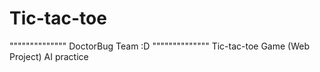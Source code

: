 # Tic-tac-toe
"""""""""""""" DoctorBug Team :D """"""""""""""
Tic-tac-toe Game (Web Project) AI practice
